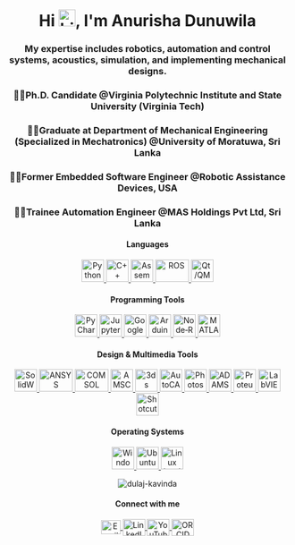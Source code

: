 <h1 align="center">Hi <img src="https://user-images.githubusercontent.com/1303154/88677602-1635ba80-d120-11ea-84d8-d263ba5fc3c0.gif" height="30px" width="30px" alt="hi">, I'm Anurisha Dunuwila</h1>

<h3 align="center">My expertise includes robotics, automation and control systems, acoustics, simulation, and implementing mechanical designs.</h3>

<h3 align="center">👩‍🏫Ph.D. Candidate @Virginia Polytechnic Institute and State University (Virginia Tech) </h3>
<h3 align="center">👩‍🎓Graduate at Department of Mechanical Engineering (Specialized in Mechatronics) @University of Moratuwa, Sri Lanka</h3>
<h3 align="center">👩‍💻Former Embedded Software Engineer @Robotic Assistance Devices, USA</h3>
<h3 align="center">👩‍💻Trainee Automation Engineer @MAS Holdings Pvt Ltd, Sri Lanka</h3>
  
<!-- LANGUAGES -->
<h4 align="center">Languages</h4>
<p align="center">
  <a href="https://www.python.org/" target="_blank" rel="noreferrer">
    <img src="https://upload.wikimedia.org/wikipedia/commons/c/c3/Python-logo-notext.svg" alt="Python" width="40" height="40"/>
  </a>
  <a href="https://isocpp.org/" target="_blank" rel="noreferrer">
    <img src="https://upload.wikimedia.org/wikipedia/commons/1/18/ISO_C%2B%2B_Logo.svg" alt="C++" width="40" height="40"/>
  </a>
  <a href="https://en.wikipedia.org/wiki/Assembly_language" target="_blank" rel="noreferrer">
    <img src="https://upload.wikimedia.org/wikipedia/commons/0/00/AssemblyScript_logo_2020.svg" alt="Assembly / C" width="40" height="40"/>
  </a>
  <a href="https://www.ros.org/" target="_blank" rel="noreferrer">
    <img src="https://upload.wikimedia.org/wikipedia/commons/b/bb/Ros_logo.svg" alt="ROS" width="60" height="40"/>
  </a>
  <a href="https://www.qt.io/" target="_blank" rel="noreferrer">
    <img src="https://upload.wikimedia.org/wikipedia/commons/8/81/Qt_logo_neon_2022.svg" alt="Qt /QML" width="40" height="40"/>
  </a>
</p>

<!-- PROGRAMMING TOOLS -->
<h4 align="center">Programming Tools</h4>
<p align="center">
  <a href="https://www.jetbrains.com/pycharm/" target="_blank" rel="noreferrer">
    <img src="https://upload.wikimedia.org/wikipedia/commons/1/1d/PyCharm_Icon.svg" alt="PyCharm" width="40" height="40"/>
  </a>
  <a href="https://jupyter.org/" target="_blank" rel="noreferrer">
    <img src="https://upload.wikimedia.org/wikipedia/commons/3/38/Jupyter_logo.svg" alt="Jupyter Notebook" width="40" height="40"/>
  </a>
  <a href="https://colab.research.google.com/" target="_blank" rel="noreferrer">
    <img src="https://upload.wikimedia.org/wikipedia/commons/9/9b/Google_Colab_pic.png" alt="Google Colab" width="40" height="40"/>
  </a>
  <a href="https://www.arduino.cc/" target="_blank" rel="noreferrer">
    <img src="https://upload.wikimedia.org/wikipedia/commons/8/87/Arduino_Logo.svg" alt="Arduino" width="40" height="40"/>
  </a>
  <a href="https://nodered.org/" target="_blank" rel="noreferrer">
    <img src="https://upload.wikimedia.org/wikipedia/commons/2/2b/Node-red-icon.png" alt="Node‑RED" width="40" height="40"/>
  </a>
  <a href="https://www.mathworks.com/products/matlab.html" target="_blank" rel="noreferrer">
    <img src="https://upload.wikimedia.org/wikipedia/commons/2/21/Matlab_Logo.png" alt="MATLAB" width="40" height="40"/>
  </a>
</p>

<!-- DESIGN & MULTIMEDIA TOOLS -->
<h4 align="center">Design &amp; Multimedia Tools</h4>
<p align="center">
  <a href="https://www.solidworks.com/" target="_blank" rel="noreferrer">
    <img src="https://img.icons8.com/?size=100&id=62397&format=png&color=000000" alt="SolidWorks" width="40" height="40"/>
  </a>
  <a href="https://www.ansys.com/" target="_blank" rel="noreferrer">
    <img src="https://upload.wikimedia.org/wikipedia/commons/1/14/Ansys_logo_%282019%29.svg" alt="ANSYS" width="60" height="40"/>
  </a>
  <a href="https://www.comsol.com/" target="_blank" rel="noreferrer">
    <img src="https://upload.wikimedia.org/wikipedia/commons/2/28/Comsol_logo.svg" alt="COMSOL" width="60" height="40"/>
  </a>
  <a href="https://amscope.com/?srsltid=AfmBOopxT9UAFajVcPFiK4gJFr_-s9vRsJWfW9f6R7eTOCcHigGLhNjK" title="AMSCOPE">
    <img src="https://yt3.googleusercontent.com/Ll2B094PXZQHzhY4uErpF297-QWyOdqqTT7FjsyS4M80hnRBf9OPe9yQNVzgkO5AaZz8Z1iv_g=s900-c-k-c0x00ffffff-no-rj" alt="AMSCOPE" width="40" height="40"/>
  </a>
  <a href="https://www.autodesk.com/products/3ds-max/" target="_blank" rel="noreferrer">
    <img src="https://cdn.worldvectorlogo.com/logos/3ds-max-full.svg" alt="3ds Max" width="40" height="40"/>
  </a>
  <a href="https://www.autodesk.com/products/autocad/overview" target="_blank" rel="noreferrer">
    <img src="https://uxwing.com/wp-content/themes/uxwing/download/brands-and-social-media/autocad-icon.png" alt="AutoCAD" width="40" height="40"/>
  </a>
  <a href="https://www.adobe.com/products/photoshop.html" target="_blank" rel="noreferrer">
    <img src="https://upload.wikimedia.org/wikipedia/commons/a/af/Adobe_Photoshop_CC_icon.svg" alt="Photoshop" width="40" height="40"/>
  </a>
  <a href="https://hexagon.com/products/product-groups/computer-aided-engineering-software/adams" title="ADAMS">
    <img src="https://cdn.worldvectorlogo.com/logos/adams.svg" alt="ADAMS" width="40" height="40"/>
  </a>
  <a href="https://www.labcenter.com/" title="Proteus">
    <img src="https://upload.wikimedia.org/wikipedia/en/5/5a/Proteus_Design_Suite_Atom_Logo.png" alt="Proteus" width="40" height="40"/>
  </a>
  <a href="https://www.ni.com/en-us/shop/labview.html" target="_blank" rel="noreferrer">
    <img src="https://vectorseek.com/wp-content/uploads/2023/08/Labview-Logo-Vector.svg-.png" alt="LabVIEW" width="40" height="40"/>
  </a>
  <a href="https://www.shotcut.org/" target="_blank" rel="noreferrer">
    <img src="https://www.shotcut.org/assets/img/media/shotcut-logo-512x512.png" alt="Shotcut" width="40" height="40"/>
  </a>
</p>

<!-- OPERATING SYSTEMS -->
<h4 align="center">Operating Systems</h4>
<p align="center">
  <a href="https://www.microsoft.com/windows" target="_blank" rel="noreferrer">
    <img src="https://upload.wikimedia.org/wikipedia/commons/4/48/Windows_logo_-_2012_%28dark_blue%29.svg" alt="Windows" width="40" height="40"/>
  </a>
  <a href="https://ubuntu.com/" target="_blank" rel="noreferrer">
    <img src="https://upload.wikimedia.org/wikipedia/commons/thumb/9/9e/UbuntuCoF.svg/1024px-UbuntuCoF.svg.png" alt="Ubuntu" width="40" height="40"/>
  </a>
  <a href="https://www.kernel.org/" target="_blank" rel="noreferrer">
    <img src="https://upload.wikimedia.org/wikipedia/commons/3/35/Tux.svg" alt="Linux (Tux)" width="40" height="40"/>
  </a>
</p>

<div>
  <p align="center"><img align="center" src="https://github-readme-stats.vercel.app/api/top-langs?username=anurisha-dunuwila&show_icons=true&locale=en&layout=compact&theme=dark&border_color=FFFFFF" alt="dulaj-kavinda" /></p>
</div>

<h4 align="center">Connect with me</h4>
<p align="center">
  <a href="mailto:dunuwilaanu@gmail.com" target="_blank">
    <img align="center" src="https://upload.wikimedia.org/wikipedia/commons/thumb/7/7e/Gmail_icon_%282020%29.svg/512px-Gmail_icon_%282020%29.svg.png?20221017173631" alt="Email" height="25" width="35" />
  </a>
  <a href="https://linkedin.com/in/anurisha-dunuwila" target="_blank">
    <img align="center" src="https://raw.githubusercontent.com/rahuldkjain/github-profile-readme-generator/master/src/images/icons/Social/linked-in-alt.svg" alt="LinkedIn" height="30" width="40" />
  </a>
  <a href="https://www.youtube.com/channel/UCVb5hLFqVkVhcro1zxLjVLw" target="_blank">
    <img align="center" src="https://raw.githubusercontent.com/rahuldkjain/github-profile-readme-generator/master/src/images/icons/Social/youtube.svg" alt="YouTube" height="30" width="40" />
  </a>
  <a href="https://orcid.org/0009-0001-6702-175X" target="_blank">
    <img align="center" src="https://upload.wikimedia.org/wikipedia/commons/0/06/ORCID_iD.svg" alt="ORCID" height="30" width="40" />
  </a>
</p>




